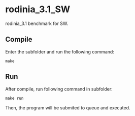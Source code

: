 # rodinia_3.1_SW
rodinia_3.1 benchmark for SW.



## Compile

Enter the subfolder and run the following command:

```
make
```

## Run

After compile, run following command in subfolder:

```
make run
```

Then, the program will be submited to queue and executed.